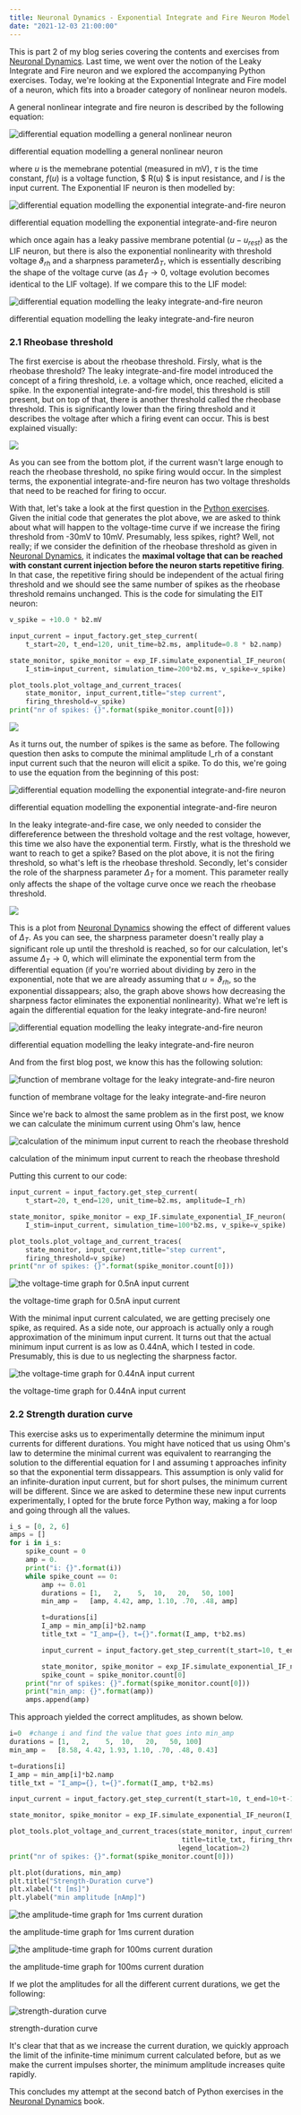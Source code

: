 ```yaml
---
title: Neuronal Dynamics - Exponential Integrate and Fire Neuron Model
date: "2021-12-03 21:00:00"
---
```


This is part 2 of my blog series covering the contents and exercises from [Neuronal Dynamics](https://neuronaldynamics.epfl.ch/). Last time, we went over the notion of the Leaky Integrate and Fire neuron and we explored the accompanying Python exercises. Today, we're looking at the Exponential Integrate and Fire model of a neuron, which fits into a broader category of nonlinear neuron models.

A general nonlinear integrate and fire neuron is described by the following equation:

![differential equation modelling a general nonlinear neuron](./nonlinear.png)

differential equation modelling a general nonlinear neuron

where $u$ is the memebrane potential (measured in mV), $\tau$ is the time constant, $f(u)$ is a voltage function, $ R(u) $ is input resistance, and $I$ is the input current. The Exponential IF neuron is then modelled by:

![differential equation modelling the exponential integrate-and-fire neuron](./exp-if.png)

differential equation modelling the exponential integrate-and-fire neuron

which once again has a leaky passive membrane potential $(u-u_{rest})$ as the LIF neuron, but there is also the exponential nonlinearity with threshold voltage $\vartheta_{rh}$ and a sharpness parameter$\Delta_T$, which is essentially describing the shape of the voltage curve (as $\Delta_T\rightarrow0$, voltage evolution becomes identical to the LIF voltage). If we compare this to the LIF model:

![differential equation modelling the leaky integrate-and-fire neuron](./leaky_diff.png)

differential equation modelling the leaky integrate-and-fire neuron

### 2.1 Rheobase threshold

The first exercise is about the rheobase threshold. Firsly, what is the rheobase threshold? The leaky integrate-and-fire model introduced the concept of a firing threshold, i.e. a voltage which, once reached, elicited a spike. In the exponential integrate-and-fire model, this threshold is still present, but on top of that, there is another threshold called the rheobase threshold. This is significantly lower than the firing threshold and it describes the voltage after which a firing event can occur. This is best explained visually:

![](./voltage_spike_rh.png)

As you can see from the bottom plot, if the current wasn't large enough to reach the rheobase threshold, no spike firing would occur. In the simplest terms, the exponential integrate-and-fire neuron has two voltage thresholds that need to be reached for firing to occur.

With that, let's take a look at the first question in the [Python exercises](https://neuronaldynamics-exercises.readthedocs.io/en/latest/exercises/exponential-integrate-and-fire.html). Given the initial code that generates the plot above, we are asked to think about what will happen to the voltage-time curve if we increase the firing threshold from -30mV to 10mV. Presumably, less spikes, right? Well, not really; if we consider the definition of the rheobase threshold as given in [Neuronal Dynamics](https://neuronaldynamics.epfl.ch/), it indicates the **maximal voltage that can be reached with constant current injection before the neuron starts repetitive firing**. In that case, the repetitive firing should be independent of the actual firing threshold and we should see the same number of spikes as the rheobase threshold remains unchanged. This is the code for simulating the EIT neuron:

```python
v_spike = +10.0 * b2.mV

input_current = input_factory.get_step_current(
    t_start=20, t_end=120, unit_time=b2.ms, amplitude=0.8 * b2.namp)

state_monitor, spike_monitor = exp_IF.simulate_exponential_IF_neuron(
    I_stim=input_current, simulation_time=200*b2.ms, v_spike=v_spike)

plot_tools.plot_voltage_and_current_traces(
    state_monitor, input_current,title="step current",
    firing_threshold=v_spike)
print("nr of spikes: {}".format(spike_monitor.count[0]))
```

![](./rh_spikes.png)

As it turns out, the number of spikes is the same as before. The following question then asks to compute the minimal amplitude I_rh of a constant input current such that the neuron will elicit a spike. To do this, we're going to use the equation from the beginning of this post:

![differential equation modelling the exponential integrate-and-fire neuron](./exp-if.png)

differential equation modelling the exponential integrate-and-fire neuron

In the leaky integrate-and-fire case, we only needed to consider the differeference between the threshold voltage and the rest voltage, however, this time we also have the exponential term. Firstly, what is the threshold we want to reach to get a spike? Based on the plot above, it is not the firing threshold, so what's left is the rheobase threshold. Secondly, let's consider the role of the sharpness parameter $\Delta_T$ for a moment. This parameter really only affects the shape of the voltage curve once we reach the rheobase threshold.

![](./sharpness.png)

This is a plot from [Neuronal Dynamics](https://neuronaldynamics.epfl.ch/) showing the effect of different values of $\Delta_T$. As you can see, the sharpness parameter doesn't really play a significant role up until the threshold is reached, so for our calculation, let's assume $\Delta_T\rightarrow0$, which will eliminate the exponential term from the differential equation (if you're worried about dividing by zero in the exponential, note that we are already assuming that $u=\vartheta_{rh}$, so the exponential dissappears; also, the graph above shows how decreasing the sharpness factor eliminates the exponential nonlinearity). What we're left is again the differential equation for the leaky integrate-and-fire neuron!

![differential equation modelling the leaky integrate-and-fire neuron](./leaky_diff.png)

differential equation modelling the leaky integrate-and-fire neuron

And from the first blog post, we know this has the following solution:

![function of membrane voltage for the leaky integrate-and-fire neuron](./leaky.png)

function of membrane voltage for the leaky integrate-and-fire neuron

Since we're back to almost the same problem as in the first post, we know we can calculate the minimum current using Ohm's law, hence

![calculation of the minimum input current to reach the rheobase threshold](./min_current.png)

calculation of the minimum input current to reach the rheobase threshold

Putting this current to our code:

```python
input_current = input_factory.get_step_current(
    t_start=20, t_end=120, unit_time=b2.ms, amplitude=I_rh)

state_monitor, spike_monitor = exp_IF.simulate_exponential_IF_neuron(
    I_stim=input_current, simulation_time=100*b2.ms, v_spike=v_spike)

plot_tools.plot_voltage_and_current_traces(
    state_monitor, input_current,title="step current",
    firing_threshold=v_spike)
print("nr of spikes: {}".format(spike_monitor.count[0]))
```

![the voltage-time graph for 0.5nA input current](./0.5.png)

the voltage-time graph for 0.5nA input current

With the minimal input current calculated, we are getting precisely one spike, as required. As a side note, our approach is actually only a rough approximation of the minimum input current. It turns out that the actual minimum input current is as low as 0.44nA, which I tested in code. Presumably, this is due to us neglecting the sharpness factor.

![the voltage-time graph for 0.44nA input current](./0.44.png)

the voltage-time graph for 0.44nA input current

### 2.2 Strength duration curve

This exercise asks us to experimentally determine the minimum input currents for different durations. You might have noticed that us using Ohm's law to determine the minimal current was equivalent to rearranging the solution to the differential equation for I and assuming t approaches infinity so that the exponential term dissappears. This assumption is only valid for an infinite-duration input current, but for short pulses, the minimum current will be different. Since we are asked to determine these new input currents experimentally, I opted for the brute force Python way, making a for loop and going through all the values.

```python
i_s = [0, 2, 6]
amps = []
for i in i_s:
    spike_count = 0
    amp = 0.
    print("i: {}".format(i))
    while spike_count == 0:
        amp += 0.01
        durations = [1,   2,    5,  10,   20,   50, 100]
        min_amp =   [amp, 4.42, amp, 1.10, .70, .48, amp]

        t=durations[i]
        I_amp = min_amp[i]*b2.namp
        title_txt = "I_amp={}, t={}".format(I_amp, t*b2.ms)

        input_current = input_factory.get_step_current(t_start=10, t_end=10+t-1, unit_time=b2.ms, amplitude=I_amp)

        state_monitor, spike_monitor = exp_IF.simulate_exponential_IF_neuron(I_stim=input_current, simulation_time=(t+20)*b2.ms)
        spike_count = spike_monitor.count[0]
    print("nr of spikes: {}".format(spike_monitor.count[0]))
    print("min_amp: {}".format(amp))
    amps.append(amp)
```

This approach yielded the correct amplitudes, as shown below.

```python
i=0  #change i and find the value that goes into min_amp
durations = [1,   2,    5,  10,   20,   50, 100]
min_amp =   [8.58, 4.42, 1.93, 1.10, .70, .48, 0.43]

t=durations[i]
I_amp = min_amp[i]*b2.namp
title_txt = "I_amp={}, t={}".format(I_amp, t*b2.ms)

input_current = input_factory.get_step_current(t_start=10, t_end=10+t-1, unit_time=b2.ms, amplitude=I_amp)

state_monitor, spike_monitor = exp_IF.simulate_exponential_IF_neuron(I_stim=input_current, simulation_time=(t+20)*b2.ms)

plot_tools.plot_voltage_and_current_traces(state_monitor, input_current,
                                           title=title_txt, firing_threshold=exp_IF.FIRING_THRESHOLD_v_spike,
                                          legend_location=2)
print("nr of spikes: {}".format(spike_monitor.count[0]))

plt.plot(durations, min_amp)
plt.title("Strength-Duration curve")
plt.xlabel("t [ms]")
plt.ylabel("min amplitude [nAmp]")
```

![the amplitude-time graph for 1ms current duration](./1ms.png)

the amplitude-time graph for 1ms current duration

![the amplitude-time graph for 100ms current duration](./100ms.png)

the amplitude-time graph for 100ms current duration

If we plot the amplitudes for all the different current durations, we get the following:

![strength-duration curve](./strength.png)

strength-duration curve

It's clear that that as we increase the current duration, we quickly approach the limit of the infinite-time minimum current calculated before, but as we make the current impulses shorter, the minimum amplitude increases quite rapidly.

This concludes my attempt at the second batch of Python exercises in the [Neuronal Dynamics](https://neuronaldynamics.epfl.ch/) book.